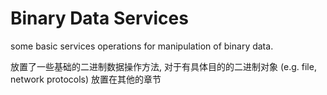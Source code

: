 # Binary Data Services

some basic services operations for manipulation of binary data. 

放置了一些基础的二进制数据操作方法, 对于有具体目的的二进制对象 (e.g. file, network protocols) 放置在其他的章节

